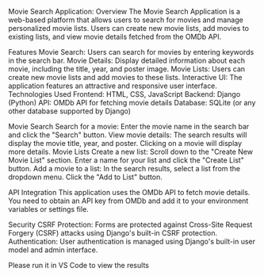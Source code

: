Movie Search Application:
Overview
The Movie Search Application is a web-based platform that allows users to search for movies and manage personalized movie lists. Users can create new movie lists, add movies to existing lists, and view movie details fetched from the OMDb API.

Features
Movie Search: Users can search for movies by entering keywords in the search bar.
Movie Details: Display detailed information about each movie, including the title, year, and poster image.
Movie Lists: Users can create new movie lists and add movies to these lists.
Interactive UI: The application features an attractive and responsive user interface.
Technologies Used
Frontend: HTML, CSS, JavaScript
Backend: Django (Python)
API: OMDb API for fetching movie details
Database: SQLite (or any other database supported by Django)

Movie Search
Search for a movie: Enter the movie name in the search bar and click the "Search" button.
View movie details: The search results will display the movie title, year, and poster. Clicking on a movie will display more details.
Movie Lists
Create a new list:
Scroll down to the "Create New Movie List" section.
Enter a name for your list and click the "Create List" button.
Add a movie to a list:
In the search results, select a list from the dropdown menu.
Click the "Add to List" button.

API Integration
This application uses the OMDb API to fetch movie details. You need to obtain an API key from OMDb and add it to your environment variables or settings file.

Security
CSRF Protection: Forms are protected against Cross-Site Request Forgery (CSRF) attacks using Django's built-in CSRF protection.
Authentication: User authentication is managed using Django's built-in user model and admin interface.


Please run it in VS Code to view the results
